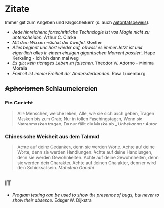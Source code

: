# Zitate
Immer gut zum Angeben und Klugscheißern (s. auch [Autoritätsbeweis](https://www.philoclopedia.de/2015/05/28/argumentationsfehler-autorit%C3%A4tsargument/)).

* _Jede hinreichend fortschrittliche Technologie ist von Magie nicht zu unterscheiden._ Arthur C. Clarke
* _Mit dem Wissen wächst der Zweifel._ Goethe
* _Alles beginnt und hört wieder auf, obwohl es immer Jetzt ist und eigentlich alles in einem einzigen gigantischen Moment passiert._ Hape Kerkeling - Ich bin dann mal weg
* _Es gibt kein richtiges Leben im falschen._ Theodor W. Adorno - Minima Moralia
* _Freiheit ist immer Freiheit der Andersdenkenden._ Rosa Luxemburg

## ~~Aphorismen~~ Schlaumeiereien
### Ein Gedicht
> Alle Menschen, welche leben,
> Alle, wie sie sich auch geben,
> Tragen Masken bis zum Grab;
> Nur in tollen Faschingstagen,
> Wenn sie Narrenmasken tragen,
> Da nur fällt die Maske ab._
_Unbekannter Autor_

### Chinesische Weisheit aus dem Talmud
> Achte auf deine Gedanken, denn sie werden Worte.
> Achte auf deine Worte, denn sie werden Handlungen.
> Achte auf deine Handlungen, denn sie werden Gewohnheiten.
> Achte auf deine Gewohnheiten, denn sie werden dein Charakter.
> Achte auf deinen Charakter, denn er wird dein Schicksal sein.
_Mahatma Gandhi_

## IT
* _Program testing can be used to show the presence of bugs, but never to show their absence._ Edsger W. Dijkstra
